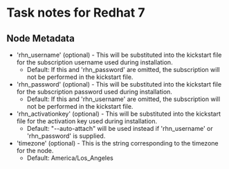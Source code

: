 # Task notes for Redhat 7

## Node Metadata

- 'rhn_username' (optional) - This will be substituted into the kickstart
  file for the subscription username used during installation.
  - Default: If this and 'rhn_password' are omitted, the subscription will
    not be performed in the kickstart file.
- 'rhn_password' (optional) - This will be substituted into the kickstart
  file for the subscription password used during installation.
  - Default: If this and 'rhn_username' are omitted, the subscription will
    not be performed in the kickstart file.
- 'rhn_activationkey' (optional) - This will be substituted into the kickstart
  file for the activation key used during installation.
  - Default: "--auto-attach" will be used instead if 'rhn_username' or
    'rhn_password' is supplied.
- 'timezone' (optional) - This is the string corresponding to the timezone for
  the node.
  - Default: America/Los_Angeles